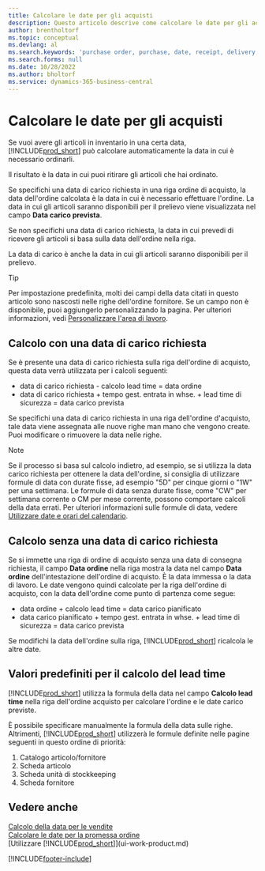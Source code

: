 ```yaml
---
title: Calcolare le date per gli acquisti
description: Questo articolo descrive come calcolare le date per gli acquisti.
author: brentholtorf
ms.topic: conceptual
ms.devlang: al
ms.search.keywords: 'purchase order, purchase, date, receipt, delivery, lead time'
ms.search.forms: null
ms.date: 10/28/2022
ms.author: bholtorf
ms.service: dynamics-365-business-central
---
```

# Calcolare le date per gli acquisti

Se vuoi avere gli articoli in inventario in una certa data, [!INCLUDE[prod_short](includes/prod_short.md)] può calcolare automaticamente la data in cui è necessario ordinarli. 

Il risultato è la data in cui puoi ritirare gli articoli che hai ordinato.  

Se specifichi una data di carico richiesta in una riga ordine di acquisto, la data dell'ordine calcolata è la data in cui è necessario effettuare l'ordine. La data in cui gli articoli saranno disponibili per il prelievo viene visualizzata nel campo **Data carico prevista**.  

Se non specifichi una data di carico richiesta, la data in cui prevedi di ricevere gli articoli si basa sulla data dell'ordine nella riga. 

La data di carico è anche la data in cui gli articoli saranno disponibili per il prelievo.  

> [!TIP]
> Per impostazione predefinita, molti dei campi della data citati in questo articolo sono nascosti nelle righe dell'ordine fornitore. Se un campo non è disponibile, puoi aggiungerlo personalizzando la pagina. Per ulteriori informazioni, vedi [Personalizzare l'area di lavoro](ui-personalization-user.md).

## Calcolo con una data di carico richiesta

Se è presente una data di carico richiesta sulla riga dell'ordine di acquisto, questa data verrà utilizzata per i calcoli seguenti:  

- data di carico richiesta - calcolo lead time = data ordine  
- data di carico richiesta + tempo gest. entrata in whse. + lead time di sicurezza = data carico prevista  

Se specifichi una data di carico richiesta in una riga dell'ordine d'acquisto, tale data viene assegnata alle nuove righe man mano che vengono create. Puoi modificare o rimuovere la data nelle righe.  

> [!NOTE]
> Se il processo si basa sul calcolo indietro, ad esempio, se si utilizza la data carico richiesta per ottenere la data dell'ordine, si consiglia di utilizzare formule di data con durate fisse, ad esempio "5D" per cinque giorni o "1W" per una settimana. Le formule di data senza durate fisse, come "CW" per settimana corrente o CM per mese corrente, possono comportare calcoli della data errati. Per ulteriori informazioni sulle formule di data, vedere [Utilizzare date e orari del calendario](ui-enter-date-ranges.md).

## Calcolo senza una data di carico richiesta

Se si immette una riga di ordine di acquisto senza una data di consegna richiesta, il campo **Data ordine** nella riga mostra la data nel campo **Data ordine** dell'intestazione dell'ordine di acquisto. È la data immessa o la data di lavoro. Le date vengono quindi calcolate per la riga dell'ordine di acquisto, con la data dell'ordine come punto di partenza come segue:  

- data ordine + calcolo lead time = data carico pianificato  
- data carico pianificato + tempo gest. entrata in whse. + lead time di sicurezza = data carico prevista  

Se modifichi la data dell'ordine sulla riga, [!INCLUDE[prod_short](includes/prod_short.md)] ricalcola le altre date.  

## Valori predefiniti per il calcolo del lead time

[!INCLUDE[prod_short](includes/prod_short.md)] utilizza la formula della data nel campo **Calcolo lead time** nella riga dell'ordine acquisto per calcolare l'ordine e le date carico previste.  

È possibile specificare manualmente la formula della data sulle righe. Altrimenti, [!INCLUDE[prod_short](includes/prod_short.md)] utilizzerà le formule definite nelle pagine seguenti in questo ordine di priorità:

1. Catalogo articolo/fornitore
2. Scheda articolo
3. Scheda unità di stockkeeping
4. Scheda fornitore

## Vedere anche

[Calcolo della data per le vendite](sales-date-calculation-for-sales.md)  
[Calcolare le date per la promessa ordine](sales-how-to-calculate-order-promising-dates.md)  
[Utilizzare [!INCLUDE[prod_short](includes/prod_short.md)]](ui-work-product.md)  


[!INCLUDE[footer-include](includes/footer-banner.md)]
